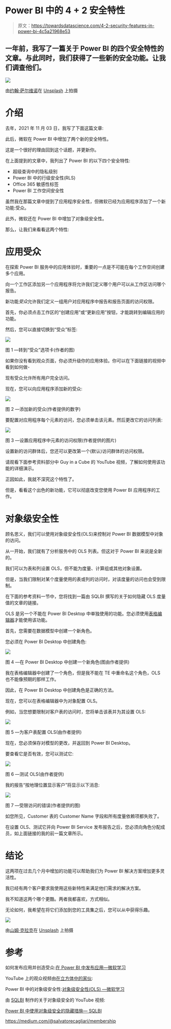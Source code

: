 # Power BI 中的 4 + 2 安全特性

> 原文：<https://towardsdatascience.com/4-2-security-features-in-power-bi-4c5a21968e53>

## 一年前，我写了一篇关于 Power BI 的四个安全特性的文章。与此同时，我们获得了一些新的安全功能。让我们调查他们。

![](img/abc76b438b4dbb403a8744c9c6291772.png)

由[约翰·萨尔维诺](https://unsplash.com/@jsalvino?utm_source=medium&utm_medium=referral)在 [Unsplash](https://unsplash.com?utm_source=medium&utm_medium=referral) 上拍摄

# 介绍

去年，2021 年 11 月 03 日，我写了下面这篇文章:

</why-do-we-have-four-levels-of-security-in-power-bi-7bc53e7d5729>  

此后，微软在 Power BI 中增加了两个新的安全特性。

这是一个很好的理由回到这个话题，并更新你。

在上面提到的文章中，我列出了 Power BI 的以下四个安全特性:

*   超级查询中的隐私级别
*   Power BI 中的行级安全性(RLS)
*   Office 365 敏感性标签
*   Power BI 工作空间安全性

虽然我在那篇文章中提到了应用程序安全性，但微软已经为应用程序添加了一个新功能:受众。

此外，微软还在 Power BI 中增加了对象级安全性。

那么，让我们来看看这两个特性:

# 应用受众

在探索 Power BI 服务中的应用体验时，重要的一点是不可能在每个工作空间创建多个应用。

向一个工作区添加另一个应用程序将允许我们定义哪个用户可以从工作区访问哪个报告。

新功能*受众*允许我们定义一组用户对应用程序中报告和报告页面的访问权限。

首先，你必须点击工作区的“创建应用”或“更新应用”按钮，才能跳转到编辑应用的功能。

然后，您可以直接切换到“受众”标签:

![](img/3131ca113b832f64fdbf7d5ef183b595.png)

图 1 —转到“受众”选项卡(作者的图)

如果你没有看到观众页面，你必须升级你的应用体验。你可以在下面链接的视频中看到如何做-

现有受众允许所有用户完全访问。

现在，您可以向应用程序添加新的受众:

![](img/4cae37dc850a7f5fd0b212c6e56a00e1.png)

图 2 —添加新的受众(作者提供的数字)

要配置对应用程序每个元素的访问，您必须单击该元素。然后更改它的访问列表:

![](img/b99b9f4d39dfe926cb998e091836d99e.png)

图 3 —设置应用程序中元素的访问权限(作者提供的图片)

设置新的访问群体后，您还可以更改第一个(默认)访问群体的访问权限。

请观看下面参考资料部分中 Guy in a Cube 的 YouTube 视频，了解如何使用该功能的详细演示。

正因如此，我就不深究这个特性了。

但是，看看这个出色的新功能，它可以彻底改变您使用 Power BI 应用程序的工作。

# 对象级安全性

顾名思义，我们可以使用对象级安全性(OLS)来控制对 Power BI 数据模型中对象的访问。

从一开始，我们就有了分析服务中的 OLS 列表。但这对于 Power BI 来说是全新的。

我们可以为表和列设置 OLS，但不能为度量、计算组或其他对象设置。

但是，当我们限制对某个度量使用的表或列的访问时，对该度量的访问也会受到限制。

在下面的参考资料一节中，您将找到一篇由 SQLBI 撰写的关于如何隐藏 OLS 度量值的文章的链接。

OLS 是另一个不能在 Power BI Desktop 中单独使用的功能。您必须使用[表格编辑器](https://www.sqlbi.com/tools/tabular-editor/)才能使用该功能。

首先，您需要在数据模型中创建一个新角色。

您必须在 Power BI Desktop 中创建角色:

![](img/7dd646ac6ce4b91b4ac16710239975dc.png)

图 4 —在 Power BI Desktop 中创建一个新角色(图由作者提供)

我在表格编辑器中创建了一个角色，但是我不能在 TE 中重命名这个角色，OLS 也不能像预期的那样工作。

因此，在 Power BI Desktop 中创建角色是正确的方法。

现在，您可以在表格编辑器中为对象配置 OLS。

例如，当您想要限制对客户表的访问时，您将单击该表并为其设置 OLS:

![](img/7bc56ecf064cd43ef045b628c4ba78ec.png)

图 5 —为客户表配置 OLS(由作者提供)

现在，您必须保存对模型的更改，并返回到 Power BI Desktop。

要查看它是否有效，您可以测试它:

![](img/55edd628337ed240f6ddc275edbb0993.png)

图 6 —测试 OLS(由作者提供)

我的报告“按地理位置显示客户”将显示以下消息:

![](img/e5b7946deb4641cd92a5202047badb92.png)

图 7 —受限访问的错误(作者提供的图)

如您所见，Customer 表的 Customer Name 字段和所有度量依赖项都失败了。

在设置 OLS、测试它并向 Power BI Service 发布报告之后，您必须向角色分配成员，如上面链接的我的前一篇文章所示。

# 结论

这两项在过去几个月中增加的功能可以帮助我们为 Power BI 解决方案增加更多灵活性。

我已经有两个客户要求我使用这些新特性来满足他们需求的解决方案。

我不知道这两个哪个更酷。两者我都喜欢，方式相似。

无论如何，我希望在将它们添加到您的工具集之后，您可以从中获得乐趣。

![](img/2b2d08bc067da416b5bce2aa88139e5c.png)

由[山姆·克拉克](https://unsplash.com/@clarke_designs_photography?utm_source=medium&utm_medium=referral)在 [Unsplash](https://unsplash.com?utm_source=medium&utm_medium=referral) 上拍摄

# 参考

如何发布应用并创造受众:[在 Power BI 中发布应用—微软学习](https://learn.microsoft.com/en-us/power-bi/collaborate-share/service-create-distribute-apps)

YouTube 上的观众视频由[在立方体中的家伙](https://www.youtube.com/c/GuyinaCube):

Power BI 中的对象级安全性:[对象级安全性(OLS) —微软学习](https://learn.microsoft.com/en-us/power-bi/enterprise/service-admin-ols)

由 [SQLBI](https://www.youtube.com/c/SQLBI) 制作的关于对象级安全的 YouTube 视频:

[Power BI 中使用对象级安全的隐藏措施— SQLBI](https://www.sqlbi.com/articles/hiding-measures-by-using-object-level-security-in-power-bi/)

<https://medium.com/@salvatorecagliari/membership> 